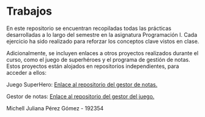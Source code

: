 # Trabajos
En este repositorio se encuentran recopiladas todas las prácticas desarrolladas a lo largo del semestre en la asignatura Programación I. Cada ejercicio ha sido realizado para reforzar los conceptos clave vistos en clase.

Adicionalmente, se incluyen enlaces a otros proyectos realizados durante el curso, como el juego de superhéroes y el programa de gestión de notas. Estos proyectos están alojados en repositorios independientes, para acceder a ellos:

Juego SuperHero: [Enlace al repositorio del gestor de notas.](https://github.com/mmi-cmd/Proyecto-java/compare/master...JoseDA1%3AProyecto-java%3Amaster)

Gestor de notas:  [Enlace al repositorio del gestor del juego.](https://github.com/mmi-cmd/JuegoSuperhero/tree/main/Juego/Juego_SH/src)



Michell Juliana Pérez Gómez - 192354
